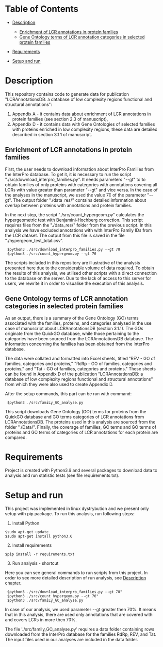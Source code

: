 # Table of Contents

- [Description](#description)

    - [Enrichment of LCR annotations in protein families](#enrichment-of-lcr-annotations-in-protein-families)
    - [Gene Ontology terms of LCR annotation categories in selected protein families](#gene-ontology-terms-of-lcr-annotation-categories-in-selected-protein-families)

- [Requirements](#requirements-)

- [Setup and run](#requirements-)


# Description

This repository contains code to generate data for publication "LCRAnnotationsDB: a database of low complexity regions
functional and structural annotations":

1. Appendix A - it contains data about enrichment of LCR annotations in protein families (see section 2.3 of manuscript),
2. Appendix D - it contains data with Gene Ontologies of selected families with proteins enriched in low complexity
   regions, these data are detailed described in section 3.1.1 of manuscript.

## Enrichment of LCR annotations in protein families

First, the user needs to download information about InterPro Families from the InterPro database. 
To get it, it is necessary to run the script "./src/download_interpro_families.py". It needs parameters "--gt" to 
to obtain families of only proteins with categories with annotations covering all LCRs with value greater 
than parameter "--gt" and vice versa. In the case of the analyses in the manuscript, we used the value 70 of the parameter "--gt".
The output folder "./data_res/" contains detailed information about overlap between proteins with annotations 
and protein families. 

 In the next step, the script "./src/count_hypergeom.py" calculates the hypergeometric test with Benjamini-Hochberg correction. 
 This script requires files from the "./data_res/" folder from the previous script. In this analysis we have excluded annotations with 
 with InterPro Family IDs from the LCR dataset. The output from this file is saved in the file "./hypergeom_test_total.csv".


```
 $python3 ./src/download_interpro_families.py --gt 70
 $python3 ./src/count_hypergeom.py --gt 70
```


The scripts included in this repository are illustrative of the analysis presented here due to the considerable volume 
of data required. To obtain the results of this analysis, we utilised other scripts with a direct connection to the 
database on the server. Due to the lack of access to this server for users, we rewrite it in order to 
visualise the execution of this analysis.  

## Gene Ontology terms of LCR annotation categories in selected protein families

As an output, there is a summary of the Gene Ontology (GO) terms associated with the families, proteins, and categories 
analysed in the use case of manuscript about LCRAnnotationsDB (section 3.1.1). The GOs originate from the QuickGO database, while those pertaining to the categories have
been sourced from the LCRAnnotationsDB database. The information concerning the families has been obtained from the 
InterPro database.

The data were collated and formatted into Excel sheets, titled "REV - GO of families, categories and proteins," 
"RdRp - GO of families, categories and proteins," and "Tat - GO of families, categories and proteins." 
These sheets can be found in Appendix D of the publication 
"LCRAnnotationsDB: a database of low complexity regions functional and structural annotations" 
from which they were also used to create Appendix D.

After the setup commands, this part can be run with command:

```
 $python3 ./src/famiLy_GO_analyse.py
```

This script downloads Gene Ontology (GO) terms for proteins from the QuickGO database and GO terms categories of LCR 
annotations from LCRAnnotationsDB. The proteins used in this analysis are sourced from the folder "./Data/". Finally,
the coverage of families, GO terms and GO terms of proteins and GO terms of categories of LCR annotations for each 
protein are compared. 

# Requirements

Project is created with Python3.6 and several packages to download data to analysis and run statistic tests (see file
requirements.txt).

# Setup and run

This project was implemented in linux dystrybution and we present only setup with pip package. To run this analysis, run
following steps:

1. Install Python

```
$sudo apt-get update
$sudo apt-get install python3.6
```

2. Install requirements

```
$pip install -r requirements.txt
```

3. Run analysis - shortcut

Here you can see general commands to run scripts from this project. In order to see more detailed description of run analysis, see [Description](#description) chapter.
```
 $python3 ./src/download_interpro_families.py --gt 70"
 $python3 ./src/count_hypergeom.py --gt 70"
 $python3 ./src/famiLy_GO_analyse.py
```

In case of our analysis, we used parameter --gt greater then 70%. It means that in this analysis, there are used only
annotations that are covered with and covers LCRs in more then 70%. 

The file './src/family_GO_analyse.py' requires a data folder containing rows downloaded from the InterPro database for the
families RdRp, REV, and Tat. The input files used in our analyses are included in the data folder.



